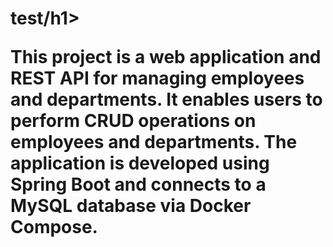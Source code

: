 <h1>test/h1>

<p>This project is a web application and REST API for managing employees and departments. It enables users to perform CRUD operations on employees and departments. The application is developed using Spring Boot and connects to a MySQL database via Docker Compose.</p>




